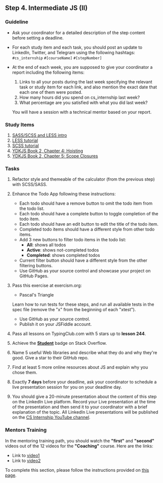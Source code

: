 ## Step 4. Intermediate JS (II)

### Guideline

- Ask your coordinator for a detailed description of the step content before setting a deadline.

- For each study item and each task, you should post an update to LinkedIn, Twitter, and Telegram using the following hashtags:
`#cs_internship`
`#[courseName]`
`#[stepNumber]`

- At the end of each week, you are supposed to give your coordinator a report including the following items:
  1. Links to all your posts during the last week specifying the relevant task or study item for each link, and also mention the exact date that each one of them were posted.
  2. How many hours did you spend on cs_internship last week?
  3. What percentage are you satisfied with what you did last week?

  You will have a session with a technical mentor based on your report.

### Study Items <!-- omit in toc -->

1. [SASS/SCSS and LESS intro](https://www.ionos.com/digitalguide/websites/web-development/sass/)
2. [LESS tutorial](https://lesscss.org/)
3. [SCSS tutorial](https://www.w3schools.com/sass/default.php)
4. [YDKJS Book 2, Chapter 4: Hoisting](https://github.com/getify/You-Dont-Know-JS/blob/1st-ed/scope%20%26%20closures/ch4.md)
5. [YDKJS Book 2, Chapter 5: Scope Closures](https://github.com/getify/You-Dont-Know-JS/blob/1st-ed/scope%20%26%20closures/ch5.md)

### Tasks <!-- omit in toc -->

1. Refactor style and themeable of the calculator (from the previous step) with SCSS/SASS.

2. Enhance the Todo App following these instructions:

   - Each todo should have a remove button to omit the todo item from the todo list.
   - Each todo should have a complete button to toggle completion of the todo item.
   - Each todo should have an edit button to edit the title of the todo item.
   - Completed todo items should have a different style from other todo items.
   - Add 3 new buttons to filter todo items in the todo list:
     - **All**: shows all todos
     - **Active**: shows not-completed todos
     - **Completed**: shows completed todos
   - Current filter button should have a different style from the other filtering buttons.
   - Use GitHub as your source control and showcase your project on GitHub Pages.

3. Pass this exercise at exercism.org:

   - Pascal's Triangle

   Learn how to run tests for these steps, and run all available tests in the spec file (remove the "x" from the beginning of each "xtest").

   - Use GitHub as your source control.
   - Publish it on your JSFiddle account.

4. Pass all lessons on TypingClub.com with 5 stars up to **lesson 244**.

5. Achieve the [**Student**](https://stackoverflow.com/help/badges/2/student) badge on Stack Overflow.

6. Name 5 useful Web libraries and describe what they do and why they're good. Give a star to their GitHub repo.

7. Find at least 5 more online resources about JS and explain why you chose them.

8. Exactly **7 days** before your deadline, ask your coordinator to schedule a live presentation session for you on your deadline day.

9. You should give a 20-minute presentation about the content of this step on the LinkedIn Live platform. Record your Live presentation at the time of the presentation and then send it to your coordinator with a brief explanation of the topic. All LinkedIn Live presentations will be published on the [CS Internship YouTube channel](https://www.youtube.com/@csinternship8859).

### Mentors Training

In the mentoring training path, you should watch the **"first"** and **"second"** videos out of the 12 videos for the **"Coaching"** course. Here are the links:

- Link to [video1](https://drive.google.com/drive/folders/1O__WMdInuPReT-vxaCvBZXLIboJJxbzq?usp=share_link)
- Link to [video2](https://drive.google.com/drive/folders/1y_mkcHY05rmvsItvC8jFw5ly8tdiEvsC?usp=share_link)

To complete this section, please follow the instructions provided on [this page](https://github.com/cs-internship/cs-internship-spec/blob/master/courses/mentoring-workshops-instruction.md).


